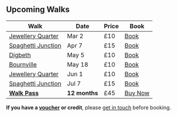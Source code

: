 ## Upcoming Walks

Walk               | Date    | Price | Book
-------------------|---------|-------|-----
[Jewellery Quarter](/jewellery-quarter) | Mar 2 | £10   | <a href="https://ti.to/photo-school/birmingham-photo-walks" class="btn btn--primary">Book</a>
[Spaghetti Junction](/spaghetti-junction) | Apr 7   | £15   | <a href="https://ti.to/photo-school/birmingham-photo-walks" class="btn btn--primary">Book</a>
[Digbeth](/digbeth)            | May 5 | £10   | <a href="https://ti.to/photo-school/birmingham-photo-walks" class="btn btn--primary">Book</a>
[Bournville](/bournville) | May 18 | £10   | <a href="https://ti.to/photo-school/birmingham-photo-walks" class="btn btn--primary">Book</a>
[Jewellery Quarter](/jewellery-quarter) | Jun 1 | £10   | <a href="https://ti.to/photo-school/birmingham-photo-walks" class="btn btn--primary">Book</a>
[Spaghetti Junction](/spaghetti-junction) | Jul 7   | £15   | <a href="https://ti.to/photo-school/birmingham-photo-walks" class="btn btn--primary">Book</a>
[**Walk Pass**](/walks-pass)      | **12 months** | £45 | <a href="https://ti.to/photo-school/birmingham-photo-walks/with/rvgtakykxj4" class="btn btn--primary">Buy Now</a>


**If you have a [voucher](/gift-vouchers/) or credit**, please [get in touch](/contact/) before booking.